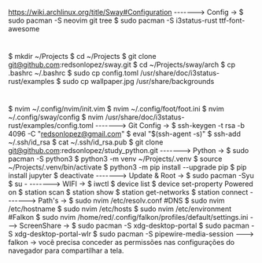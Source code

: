 https://wiki.archlinux.org/title/Sway#Configuration
-------> Config ->
$ sudo pacman -S neovim git tree
$ sudo pacman -S i3status-rust ttf-font-awesome
#
$ mkdir ~/Projects
$ cd ~/Projects
$ git clone git@github.com:redsonlopez/sway.git
$ cd ~/Projects/sway/arch
$ cp .bashrc ~/.bashrc
$ sudo cp config.toml /usr/share/doc/i3status-rust/examples
$ sudo cp wallpaper.jpg /usr/share/backgrounds
#
$ nvim ~/.config/nvim/init.vim
$ nvim ~/.config/foot/foot.ini
$ nvim ~/.config/sway/config
$ nvim /usr/share/doc/i3status-rust/examples/config.toml
-------> Git Config ->
$ ssh-keygen -t rsa -b 4096 -C "redsonlopez@gmail.com"
$ eval "$(ssh-agent -s)"
$ ssh-add ~/.ssh/id_rsa
$ cat ~/.ssh/id_rsa.pub
$ git clone git@github.com:redsonlopez/study_python.git
-------> Python ->
$ sudo pacman -S python3
$ python3 -m venv ~/Projects/.venv
$ source ~/Projects/.venv/bin/activate
$ python3 -m pip install --upgrade pip
$ pip install jupyter
$ deactivate
-------> Update & Root ->
$ sudo pacman -Syu
$ su -
-------> WIFI ->
$ iwctl
$ device list
$ device <wlan> set-property Powered on
$ station <wlan> scan
$ station <wlan> show
$ station <wlan> get-networks
$ station <wlan> connect <wifi>
-------> Path's ->
$ sudo nvim /etc/resolv.conf #DNS
$ sudo nvim /etc/hostname
$ sudo nvim /etc/hosts
$ sudo nvim /etc/environment #Falkon
$ sudo nvim /home/red/.config/falkon/profiles/default/settings.ini
---> ScreenShare ->
$ sudo pacman -S xdg-desktop-portal
$ sudo pacman -S xdg-desktop-portal-wlr
$ sudo pacman -S pipewire-media-session
---> falkon ->
você precisa conceder as permissões nas configurações do navegador para compartilhar a tela.

